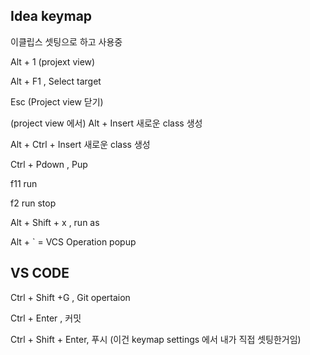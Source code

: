 ## Idea keymap

이클립스 셋팅으로 하고 사용중

Alt + 1 (projext view)

Alt + F1 , Select target

Esc (Project view 닫기)

(project view 에서) Alt + Insert 새로운 class 생성

Alt + Ctrl + Insert 새로운 class 생성

Ctrl + Pdown , Pup



f11 run 

f2 run stop

Alt + Shift + x  , run as

Alt + ` = VCS Operation popup



## VS CODE

Ctrl + Shift +G  , Git opertaion 

Ctrl + Enter , 커밋

Ctrl + Shift + Enter, 푸시 (이건 keymap settings 에서 내가 직접 셋팅한거임)